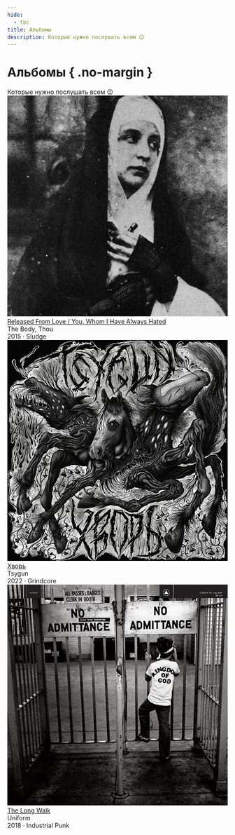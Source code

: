 ```yaml
---
hide:
  - toc
title: Альбомы
description: Которые нужно послушать всем 😉
---
```


# Альбомы { .no-margin }

<div class="mb-4">
Которые нужно послушать всем 😉
</div>


<div class="grid grid-cols-3 gap-2">

<div >
    <img  src="the-body-and-thou.png">
    <a href="https://music.yandex.ru/album/8254177" class="font-extrabold underline">Released From Love / You, Whom I Have Always Hated</a>
    <div class="font-semibold">The Body, Thou</div>
    <div class="text-gray-400">2015 <span class="text-gray-300">·</span> Sludge</div>
</div>
<div>
    <img src="tsygun.jfif">
    <a href="https://music.yandex.ru/album/23426419" class="text-lg font-extrabold underline">Хворь</a>
    <div class="font-semibold">Tsygun</div>
    <div class="text-gray-400">2022 <span class="text-gray-300">·</span> Grindcore</div>
</div>
<div>
    <img src="uniform.jfif">
    <a href="https://music.yandex.ru/album/6441351" class="text-lg font-extrabold underline">The Long Walk</a>
    <div class="font-semibold">Uniform</div>
    <div class="text-gray-400">2018 <span class="text-gray-300">·</span> Industrial Punk</div>
</div>


</div>